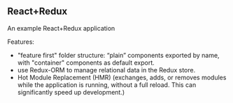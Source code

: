 ## React+Redux

An example React+Redux application

Features:
- "feature first" folder structure: “plain” components exported by name, with "container" components as default export.
- use Redux-ORM to manage relational data in the Redux store.
- Hot Module Replacement (HMR) (exchanges, adds, or removes modules while the application is running, without a full reload. This can significantly speed up development.)